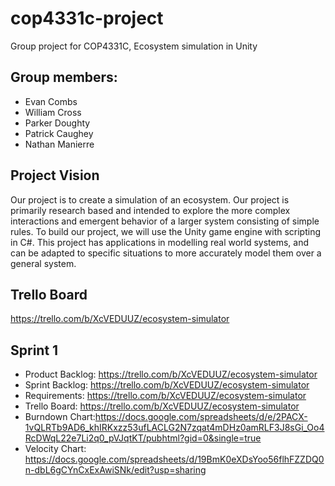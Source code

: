 # cop4331c-project
Group project for COP4331C, Ecosystem simulation in Unity
## Group members:
*  Evan Combs
*  William Cross
*  Parker Doughty
*  Patrick Caughey
*  Nathan Manierre

## Project Vision
  Our project is to create a simulation of an ecosystem. Our project is primarily research based and intended to explore the more complex interactions and emergent behavior of a larger system consisting of simple rules. To build our project, we will use the Unity game engine with scripting in C#. This project has applications in modelling real world systems, and can be adapted to specific situations to more accurately model them over a general system.

## Trello Board
https://trello.com/b/XcVEDUUZ/ecosystem-simulator

## Sprint 1
*  Product Backlog: https://trello.com/b/XcVEDUUZ/ecosystem-simulator
*  Sprint Backlog: https://trello.com/b/XcVEDUUZ/ecosystem-simulator
*  Requirements: https://trello.com/b/XcVEDUUZ/ecosystem-simulator
*  Trello Board: https://trello.com/b/XcVEDUUZ/ecosystem-simulator
*  Burndown Chart:https://docs.google.com/spreadsheets/d/e/2PACX-1vQLRTb9AD6_khIRKxzz53ufLACLG2N7zqat4mDHz0amRLF3J8sGi_Oo4RcDWqL22e7Li2q0_pVJqtKT/pubhtml?gid=0&single=true
*  Velocity Chart: https://docs.google.com/spreadsheets/d/19BmK0eXDsYoo56flhFZZDQ0n-dbL6gCYnCxExAwiSNk/edit?usp=sharing
